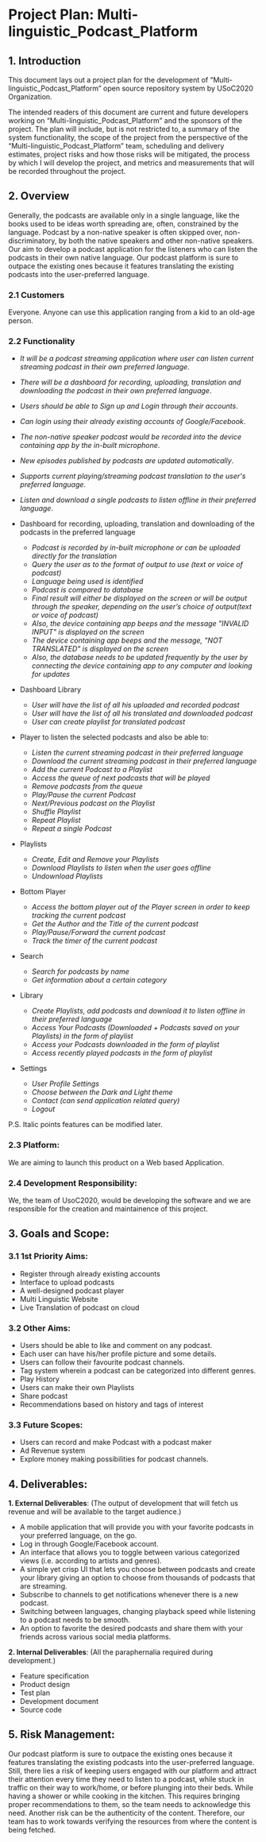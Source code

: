 # Project Plan: Multi-linguistic_Podcast_Platform

## 1. Introduction

This document lays out a project plan for the development of “Multi-linguistic_Podcast_Platform” open source repository system by USoC2020 Organization. 

The intended readers of this document are current and future developers working on “Multi-linguistic_Podcast_Platform” and the sponsors of the project. The plan will include, but is not restricted to, a summary of the system functionality, the scope of the project from the perspective of the “Multi-linguistic_Podcast_Platform” team, scheduling and delivery estimates, project risks and how those risks will be mitigated, the process by which I will develop the project, and metrics and measurements that will be recorded throughout the project.

## 2. Overview

Generally, the podcasts are available only in a single language, like the books used to be ideas worth spreading are, often, constrained by the language. Podcast by a non-native speaker is often skipped over, non-discriminatory, by both the native speakers and other non-native speakers. Our aim to develop a podcast application for the listeners who can listen the podcasts in their own 
native language. Our podcast platform is sure to outpace the existing ones because it features translating the existing podcasts into the user-preferred language.

### 2.1 Customers

Everyone. Anyone can use this application ranging from a kid to an old-age person.

### 2.2 Functionality

-   *It will be a podcast streaming application where user can listen current streaming podcast in their own 
     preferred language*.

-   *There will be a dashboard for recording, uploading, translation and downloading the podcast in their own 
     preferred language*. 

-   *Users should be able to Sign up and Login through their accounts*.

-   *Can login using their already existing accounts of Google/Facebook*.

-   *The non-native speaker podcast would be recorded into the device containing app by the in-built 
     microphone*.

-   *New episodes published by podcasts are updated automatically*.

-   *Supports current playing/streaming podcast translation to the user's preferred language*.

-   *Listen and download a single podcasts to listen offline in their preferred language*.


- Dashboard for recording, uploading, translation and downloading of the podcasts in the preferred language
    -   *Podcast is recorded by in-built microphone or can be uploaded directly for the translation*
    -   *Query the user as to the format of output to use (text or voice of podcast)*
    -   *Language being used is identified*
    -   *Podcast is compared to database*
    -   *Final result will either be displayed on the screen or will be output through the speaker, depending on the user’s choice      of output(text or voice of podcast)*
    -   *Also, the device containing app beeps and the message "INVALID INPUT" is displayed on the screen*
    -   *The device containing app beeps and the message, "NOT TRANSLATED" is displayed on the screen*
    -   *Also, the database needs to be updated frequently by the user by connecting the device containing app to any computer and      looking for updates*


- Dashboard Library 
    -   *User will have the list of all his uploaded and recorded podcast*
    -   *User will have the list of all his translated and downloaded podcast*
    -   *User can create playlist for translated podcast*


- Player to listen the selected podcasts and also be able to:
    -	*Listen the current streaming podcast in their preferred language*
    -  	*Download the current streaming podcast in their preferred language*
    -	*Add the current Podcast to a Playlist*
    -	*Access the queue of next podcasts that will be played*
    -	*Remove podcasts from the queue*
    -	*Play/Pause the current Podcast*
    -	*Next/Previous podcast on the Playlist*
    -	*Shuffle Playlist*
    -	*Repeat Playlist*
    -	*Repeat a single Podcast*


- Playlists
    -	*Create, Edit and Remove your Playlists*
    -	*Download Playlists to listen when the user goes offline*
    -	*Undownload Playlists*


- Bottom Player
    -	*Access the bottom player out of the Player screen in order to keep tracking the current podcast*
    -	*Get the Author and the Title of the current podcast*
    -	*Play/Pause/Forward the current podcast*
    -	*Track the timer of the current podcast*


- Search
    -	*Search for podcasts by name*
    -	*Get information about a certain category*


- Library
    -	*Create Playlists, add podcasts and download it to listen offline in their preferred language*
    -	*Access Your Podcasts (Downloaded + Podcasts saved on your Playlists) in the form of playlist*
    -	*Access your Podcasts downloaded in the form of playlist*
    -	*Access recently played podcasts in the form of playlist*


- Settings
    -   *User Profile Settings*
    -   *Choose between the Dark and Light theme*
    -   *Contact (can send application related query)*
    -   *Logout*

P.S.  Italic points features can be modified later.

### 2.3 Platform:
We are aiming to launch this product on a Web based Application.
  
### 2.4 Development Responsibility:

We, the team of UsoC2020, would be developing the software and we are responsible for the creation and maintainence of this project.

## 3. Goals and Scope:

### 3.1 1st Priority Aims:
   - Register through already existing accounts
   - Interface to upload podcasts
   - A well-designed podcast player
   - Multi Linguistic Website
   - Live Translation of podcast on cloud

### 3.2 Other Aims:
  
   - Users should be able to like and comment on any podcast.
   - Each user can have his/her profile picture and some details.
   - Users can follow their favourite podcast channels.
   - Tag system wherein a podcast can be categorized into different genres.
   - Play History
   - Users can make their own Playlists
   - Share podcast
   - Recommendations based on history and tags of interest

###  3.3 Future Scopes:
   
   - Users can record and make Podcast with a podcast maker
   - Ad Revenue system
   - Explore money making possibilities for podcast channels.
   

## 4. Deliverables:

**1.	External Deliverables**: (The output of development that will fetch us revenue and will be available to the target audience.)
-	A mobile application that will provide you with your favorite podcasts in your preferred language, on the go.
-	Log in through Google/Facebook account.
-	An interface that allows you to toggle between various categorized views (i.e. according to artists and genres).
-	A simple yet crisp UI that lets you choose between podcasts and create your library giving an option to choose from thousands of podcasts that are streaming.
-	Subscribe to channels to get notifications whenever there is a new podcast.
-	Switching between languages, changing playback speed while listening to a podcast needs to be smooth.
-	An option to favorite the desired podcasts and share them with your friends across various social media platforms.

**2.	Internal Deliverables**: (All the paraphernalia required during development.)
-	Feature specification
-	Product design
-	Test plan
-	Development document
-	Source code

## 5. Risk Management:

Our podcast platform is sure to outpace the existing ones because it features translating the existing podcasts into the user-preferred language.
Still, there lies a risk of keeping users engaged with our platform and attract their attention every time they need to listen to a podcast, while stuck in traffic on their way to work/home, or before plunging into their beds. While having a shower or while cooking in the kitchen.
This requires bringing proper recommendations to them, so the team needs to acknowledge this need.
Another risk can be the authenticity of the content. Therefore, our team has to work towards verifying the resources from where the content is being fetched.
